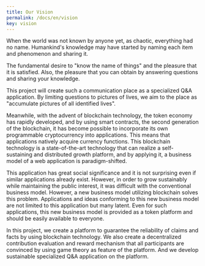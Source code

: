 ```yaml
---
title: Our Vision
permalink: /docs/en/vision
key: vision
---
```


When the world was not known by anyone yet, as chaotic, everything had no name. Humankind's knowledge may have started by naming each item and phenomenon and sharing it.

The fundamental desire to "know the name of things" and the pleasure that it is satisfied. Also, the pleasure that you can obtain by answering questions and sharing your knowledge.

This project will create such a communication place as a specialized Q&A application. By limiting questions to pictures of lives, we aim to the place as "accumulate pictures of all identified lives".

Meanwhile, with the advent of blockchain technology, the token economy has rapidly developed, and by using smart contracts, the second generation of the blockchain, it has become possible to incorporate its own programmable cryptocurrency into applications. This means that applications natively acquire currency functions. This blockchain technology is a state-of-the-art technology that can realize a self-sustaining and distributed growth platform, and by applying it, a business model of a web application is paradigm-shifted.

This application has great social significance and it is not surprising even if similar applications already exist. However, in order to grow sustainably while maintaining the public interest, it was difficult with the conventional business model. However, a new business model utilizing blockchain solves this problem. Applications and ideas conforming to this new business model are not limited to this application but many latent. Even for such applications, this new business model is provided as a token platform and should be easily available to everyone.

In this project, we create a platform to guarantee the reliability of claims and facts by using blockchain technology. We also create a decentralized contribution evaluation and reward mechanism that all participants are convinced by using game theory as feature of the platform. And we develop sustainable specialized Q&A application on the platform.
